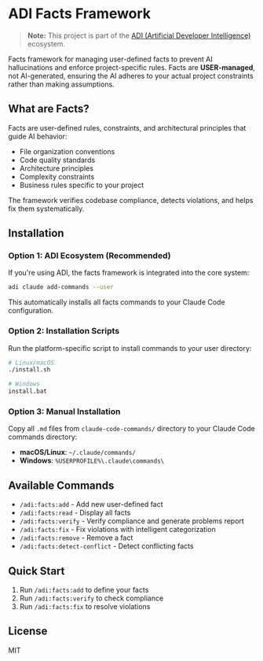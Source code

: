 # ADI Facts Framework

> **Note:** This project is part of the [ADI (Artificial Developer Intelligence)](https://github.com/the-ihor/artifical-developer-intelegence) ecosystem.

Facts framework for managing user-defined facts to prevent AI hallucinations and enforce project-specific rules. Facts are **USER-managed**, not AI-generated, ensuring the AI adheres to your actual project constraints rather than making assumptions.

## What are Facts?

Facts are user-defined rules, constraints, and architectural principles that guide AI behavior:
- File organization conventions
- Code quality standards
- Architecture principles
- Complexity constraints
- Business rules specific to your project

The framework verifies codebase compliance, detects violations, and helps fix them systematically.

## Installation

### Option 1: ADI Ecosystem (Recommended)

If you're using ADI, the facts framework is integrated into the core system:

```bash
adi claude add-commands --user
```

This automatically installs all facts commands to your Claude Code configuration.

### Option 2: Installation Scripts

Run the platform-specific script to install commands to your user directory:

```bash
# Linux/macOS
./install.sh

# Windows
install.bat
```

### Option 3: Manual Installation

Copy all `.md` files from `claude-code-commands/` directory to your Claude Code commands directory:

- **macOS/Linux**: `~/.claude/commands/`
- **Windows**: `%USERPROFILE%\.claude\commands\`

## Available Commands

- `/adi:facts:add` - Add new user-defined fact
- `/adi:facts:read` - Display all facts
- `/adi:facts:verify` - Verify compliance and generate problems report
- `/adi:facts:fix` - Fix violations with intelligent categorization
- `/adi:facts:remove` - Remove a fact
- `/adi:facts:detect-conflict` - Detect conflicting facts

## Quick Start

1. Run `/adi:facts:add` to define your facts
2. Run `/adi:facts:verify` to check compliance
3. Run `/adi:facts:fix` to resolve violations

## License

MIT
